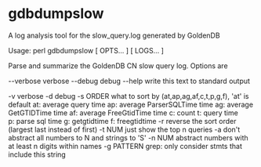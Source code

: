 # gdbdumpslow
A log analysis tool for the slow_query.log generated by GoldenDB 

Usage: perl gdbdumpslow [ OPTS... ] [ LOGS... ]

Parse and summarize the GoldenDB CN slow query log. Options are

  --verbose    verbose
  --debug      debug
  --help       write this text to standard output

  -v           verbose
  -d           debug
  -s ORDER     what to sort by (at,ap,ag,af,c,t,p,g,f), 'at' is default
                at: average query time
                ap: average ParserSQLTime time
                ag: average GetGTIDTime time
                af: average FreeGtidTime time
                 c: count
                 t: query time  
                 p: parse sql time
                 g: getgtidtime
                 f: freegtidtime
  -r           reverse the sort order (largest last instead of first)
  -t NUM       just show the top n queries
  -a           don't abstract all numbers to N and strings to 'S'
  -n NUM       abstract numbers with at least n digits within names
  -g PATTERN   grep: only consider stmts that include this string
